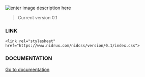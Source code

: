 ![enter image description here](https://www.nidrux.com/nidcss/assets/banner.svg)

> Current version 0.1

### LINK
    <link rel="stylesheet" href="https://www.nidrux.com/nidcss/version/0.1/index.css">
### DOCUMENTATION
  [Go to documentation](https://www.nidrux.com/nidcss/documentation)
